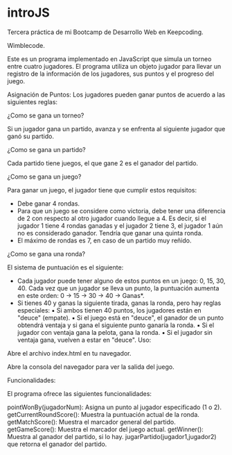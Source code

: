 # introJS
Tercera práctica de mi Bootcamp de Desarrollo Web en Keepcoding.

Wimblecode.

Este es un programa implementado en JavaScript que simula un torneo entre cuatro jugadores. El programa utiliza un objeto jugador para llevar un registro de la información de los jugadores, sus puntos y el progreso del juego.

Asignación de Puntos: Los jugadores pueden ganar puntos de acuerdo a las siguientes reglas: 

¿Como se gana un torneo? 

Si un jugador gana un partido, avanza y se enfrenta al siguiente jugador que ganó su partido.
 
¿Como se gana un partido? 

Cada partido tiene juegos, el que gane 2 es el ganador del partido.

¿Como se gana un juego? 

Para ganar un juego, el jugador tiene que cumplir estos requisitos:

- Debe ganar 4 rondas.
- Para que un juego se considere como victoria, debe tener una diferencia de 2 con respecto al otro jugador cuando llegue a 4. Es decir, si el jugador 1 tiene 4 rondas ganadas y el jugador 2 tiene 3, el jugador 1 aún no es considerado ganador. Tendría que ganar una quinta ronda.
- El máximo de rondas es 7, en caso de un partido muy reñido.

¿Como se gana una ronda? 

El sistema de puntuación es el siguiente:
- Cada jugador puede tener alguno de estos puntos en un juego: 0, 15, 30, 40. Cada vez que un jugador se lleva un punto, la puntuación aumenta en este orden: 0 -> 15 -> 30 -> 40 -> Ganas*.
- Si tienes 40 y ganas la siguiente tirada, ganas la ronda, pero hay reglas especiales:
            ▪ Si ambos tienen 40 puntos, los jugadores están en "deuce" (empate).
            ▪ Si el juego está en "deuce", el ganador de un punto obtendrá ventaja y si gana el siguiente punto ganaría la ronda.
            ▪ Si el jugador con ventaja gana la pelota, gana la ronda.
            ▪ Si el jugador sin ventaja gana, vuelven a estar en "deuce". 
Uso:

Abre el archivo index.html en tu navegador.

Abre la consola del navegador para ver la salida del juego.

Funcionalidades:

El programa ofrece las siguientes funcionalidades:

pointWonBy(jugadorNum): Asigna un punto al jugador especificado (1 o 2).
getCurrentRoundScore(): Muestra la puntuación actual de la ronda.
getMatchScore(): Muestra el marcador general del partido.
getGameScore(): Muestra el marcador del juego actual.
getWinner(): Muestra al ganador del partido, si lo hay.
jugarPartido(jugador1,jugador2) que retorna el ganador del partido.
